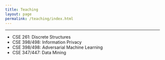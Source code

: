 ```yaml
---
title: Teaching
layout: page
permalink: /teaching/index.html
---
```




<hr>

* CSE 261: Discrete Structures
* CSE 398/498: Information Privacy
* CSE 398/498: Adversarial Machine Learning
* CSE 347/447: Data Mining



<!--
#### Spring 2016

* **CSE 350/450 Special Topic:** **<font color="indianred">Privacy-Aware Data Analytics</font>** <br>
With the tremendous success of data-driven services and applications (e.g., personalized recommendation, customized news, targeted ads) follows their immense threat to the privacy of people's sensitive information. This course discusses how to design and implement data analytical methods and systems that respect individuals' data privacy while still enabling high-quality analysis results. Main topics covered in the course include: privacy-aware data publishing, privacy-aware data mining, privacy-aware mobile services, privacy-aware web services, and secure multiparty computation. The course will be a combination of lectures and paper presentations by the students. Students will also pursue a course research project. The final outputs of the project include a presentation and a short report.

#### Fall 2015

* **CSE 347/447:** **<font color="indianred">Data Mining</font>** <br>
Overview of modern data mining techniques: data cleaning; attribute and subset selection; model construction, evaluation and application. Fundamental mathematics and algorithms for decision trees, covering algorithms, association mining, statistical modeling, linear models, neural networks, instance-based learning and clustering covered. Practical design, implementation, application and evaluation of data mining techniques in class projects. Credit will not be given for both CSE 347 and CSE 447. Prerequisites: (CSE 17 or CSE 018) and (MATH 231 or ECO 045).
See details [here](http://www.cse.lehigh.edu/cse-347). -->
